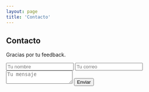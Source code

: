 ```yaml
---
layout: page
title: 'Contacto'
---
```

## Contacto
Gracias por tu feedback.

<form action="https://formspree.io/tskuanda@gmail.com"
      method="POST">
    <input type="text" name="name" placeholder="Tu nombre">
    <input type="email" name="_replyto" placeholder="Tu correo">
    <textarea placeholder="Tu mensaje"></textarea>
    <input class="submitButton" type="submit" value="Enviar">
</form>
